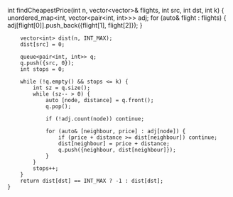  int findCheapestPrice(int n, vector<vector<int>>& flights, int src, int dst, int k) {
         unordered_map<int, vector<pair<int, int>>> adj;
        for (auto& flight : flights) {
            adj[flight[0]].push_back({flight[1], flight[2]});
        }

        vector<int> dist(n, INT_MAX);
        dist[src] = 0;

        queue<pair<int, int>> q;
        q.push({src, 0});
        int stops = 0;

        while (!q.empty() && stops <= k) {
            int sz = q.size();
            while (sz-- > 0) {
                auto [node, distance] = q.front();
                q.pop();

                if (!adj.count(node)) continue;

                for (auto& [neighbour, price] : adj[node]) {
                    if (price + distance >= dist[neighbour]) continue;
                    dist[neighbour] = price + distance;
                    q.push({neighbour, dist[neighbour]});
                }
            }
            stops++;
        }
        return dist[dst] == INT_MAX ? -1 : dist[dst];
    }
